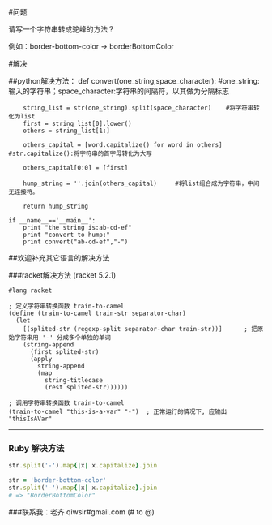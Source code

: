 #问题

请写一个字符串转成驼峰的方法？

例如：border-bottom-color -> borderBottomColor

#解决

##python解决方法：
    def convert(one_string,space_character):    #one_string:输入的字符串；space_character:字符串的间隔符，以其做为分隔标志

        string_list = str(one_string).split(space_character)    #将字符串转化为list
        first = string_list[0].lower()
        others = string_list[1:] 

        others_capital = [word.capitalize() for word in others]      #str.capitalize():将字符串的首字母转化为大写

        others_capital[0:0] = [first]

        hump_string = ''.join(others_capital)     #将list组合成为字符串，中间无连接符。

        return hump_string

    if __name__=='__main__':
        print "the string is:ab-cd-ef"
        print "convert to hump:"
        print convert("ab-cd-ef","-")
        

##欢迎补充其它语言的解决方法

###racket解决方法 (racket 5.2.1)

```racket
#lang racket

; 定义字符串转换函数 train-to-camel
(define (train-to-camel train-str separator-char)
  (let
    [(splited-str (regexp-split separator-char train-str))]      ; 把原始字符串用 '-' 分成多个单独的单词
    (string-append
      (first splited-str)
      (apply
        string-append
        (map
          string-titlecase
          (rest splited-str))))))

; 调用字符串转换函数 train-to-camel
(train-to-camel "this-is-a-var" "-")  ; 正常运行的情况下, 应输出 "thisIsAVar"

```

--------------

### Ruby 解决方法

```ruby
str.split('-').map{|x| x.capitalize}.join
```

```ruby
str = 'border-bottom-color'
str.split('-').map{|x| x.capitalize}.join
# => "BorderBottomColor"
```

###联系我：老齐 qiwsir#gmail.com (# to @)
